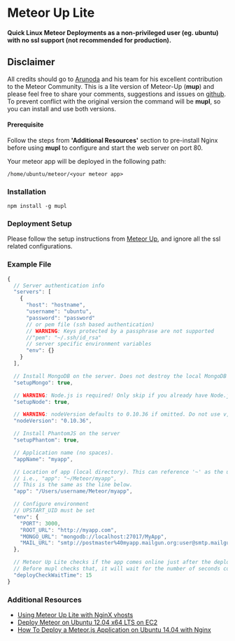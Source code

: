 # Meteor Up Lite
#### Quick Linux Meteor Deployments as a non-privileged user (eg. ubuntu) with no ssl support (not recommended for production).

## Disclaimer
All credits should go to [Arunoda](https://github.com/arunoda) and his team for his excellent contribution to the Meteor Community. This is a lite version of Meteor-Up (**mup**) and please feel free to share your comments, suggestions and issues on [github](https://github.com/anbuselvan/meteor-up-lite/issues). To prevent conflict with the original version the command will be **mupl**, so you can install and use both versions.

#### Prerequisite
Follow the steps from **'Additional Resources'** section to pre-install Nginx before using **mupl** to configure and start the web server on port 80.

Your meteor app will be deployed in the following path:

    /home/ubuntu/meteor/<your meteor app>

### Installation

    npm install -g mupl

### Deployment Setup

Please follow the setup instructions from [Meteor Up](https://github.com/arunoda/meteor-up), and ignore all the ssl related configurations.

### Example File

```js
{
  // Server authentication info
  "servers": [
    {
      "host": "hostname",
      "username": "ubuntu",
      "password": "password"
      // or pem file (ssh based authentication)
      // WARNING: Keys protected by a passphrase are not supported
      //"pem": "~/.ssh/id_rsa"
      // server specific environment variables
      "env": {}
    }
  ],

  // Install MongoDB on the server. Does not destroy the local MongoDB on future setups
  "setupMongo": true,

  // WARNING: Node.js is required! Only skip if you already have Node.js installed on server.
  "setupNode": true,

  // WARNING: nodeVersion defaults to 0.10.36 if omitted. Do not use v, just the version number.
  "nodeVersion": "0.10.36",

  // Install PhantomJS on the server
  "setupPhantom": true,

  // Application name (no spaces).
  "appName": "myapp",

  // Location of app (local directory). This can reference '~' as the users home directory.
  // i.e., "app": "~/Meteor/myapp",
  // This is the same as the line below.
  "app": "/Users/username/Meteor/myapp",

  // Configure environment
  // UPSTART_UID must be set
  "env": {
    "PORT": 3000,
    "ROOT_URL": "http://myapp.com",
    "MONGO_URL": "mongodb://localhost:27017/MyApp",
    "MAIL_URL": "smtp://postmaster%40myapp.mailgun.org:user@smtp.mailgun.org:587/"
  },

  // Meteor Up Lite checks if the app comes online just after the deployment.
  // Before mupl checks that, it will wait for the number of seconds configured below.
  "deployCheckWaitTime": 15
}
```

### Additional Resources

* [Using Meteor Up Lite with NginX vhosts](https://github.com/arunoda/meteor-up/wiki/Using-Meteor-Up-with-NginX-vhosts)
* [Deploy Meteor on Ubuntu 12.04 x64 LTS on EC2](http://tech.exponential.io/meteor/deploy-meteor-ubuntu-12-04-x64-lts-ec2)
* [How To Deploy a Meteor.js Application on Ubuntu 14.04 with Nginx](https://www.digitalocean.com/community/tutorials/how-to-deploy-a-meteor-js-application-on-ubuntu-14-04-with-nginx)
